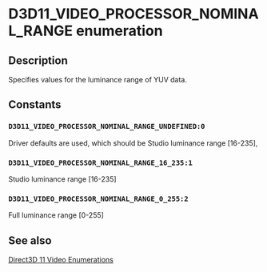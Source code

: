 # D3D11_VIDEO_PROCESSOR_NOMINAL_RANGE enumeration

## Description

Specifies values for the luminance range of YUV data.

## Constants

### `D3D11_VIDEO_PROCESSOR_NOMINAL_RANGE_UNDEFINED:0`

Driver defaults are used, which should be Studio luminance range [16-235],

### `D3D11_VIDEO_PROCESSOR_NOMINAL_RANGE_16_235:1`

Studio luminance range [16-235]

### `D3D11_VIDEO_PROCESSOR_NOMINAL_RANGE_0_255:2`

Full luminance range [0-255]

## See also

[Direct3D 11 Video Enumerations](https://learn.microsoft.com/windows/desktop/medfound/direct3d-11-video-enumerations)